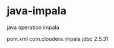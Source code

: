 # java-impala
java operation impala

pom.xml
<dependency>
    <groupId>com.cloudera.impala</groupId>
    <artifactId>jdbc</artifactId>
    <version>2.5.31</version>
</dependency>
